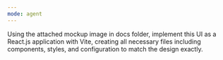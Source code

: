```yaml
---
mode: agent
---
```

Using the attached mockup image in docs folder, implement this UI as a React.js application with Vite, creating all necessary files including components, styles, and configuration to match the design exactly.
